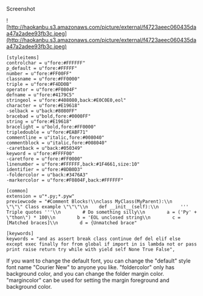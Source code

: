 Screenshot

![http://haokanbu.s3.amazonaws.com/picture/external/f4723aeec060435daa47a2adee93fb3c.jpeg](http://haokanbu.s3.amazonaws.com/picture/external/f4723aeec060435daa47a2adee93fb3c.jpeg)

```
[styleitems]
controlchar = u"fore:#FFFFFF"
p_default = u"fore:#FFFFF"
number = u"fore:#FF00FF"
classname = u"fore:#FF0000"
triple = u"fore:#F4DD0B"
operator = u"fore:#F0804F"
defname = u"fore:#4179C5"
stringeol = u"fore:#408080,back:#E0C0E0,eol"
character = u"fore:#E19618"
-selback = u"back:#8080FF"
bracebad = u"bold,fore:#0000FF"
string = u"fore:#E19618"
bracelight = u"bold,fore:#FF0000"
tripledouble = u"fore:#EABF71"
commentline = u"italic,fore:#008040"
commentblock = u"italic,fore:#008040"
-caretback = u"back:#050349"
keyword = u"fore:#FFFF00"
-caretfore = u"fore:#FF0000"
linenumber = u"fore:#FFFFFF,back:#1F4661,size:10"
identifier = u"fore:#8DB0D3"
-foldercolor = u"back:#3476A3"
-markercolor = u"fore:#F0804F,back:#FFFFFF"

[common]
extension = u"*.py;*.pyw"
previewcode = "#Comment Blocks!\\nclass MyClass(MyParent):\\n    \"\"\" Class example \"\"\"\\n    def __init__(self):\\n        ''' Triple quotes '''\\n        # Do something silly\\n        a = ('Py' + \"thon\") * 100\\n        b = 'EOL unclosed string\\n        c = [Matched braces]\\n        d = {Unmatched brace"

[keywords]
keywords = "and as assert break class continue def del elif else except exec finally for from global if import in is lambda not or pass print raise return try while with yield self None True False",
```

If you want to change the default font, you can change the "default" style font name "Courier New" to anyone you like. "foldercolor" only has background color, and you can change the folder margin color. "margincolor" can be used for setting the margin foreground and background color.
